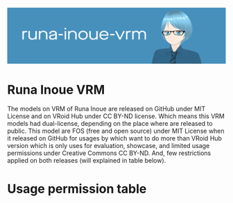 ![Header](https://raw.githubusercontent.com/Runa-Chin/runa-inoue-vrm/main/image-assets/24-Aug-17-11-11-41-57.png)

# Runa Inoue VRM
The models on VRM of Runa Inoue are released on GitHub under MIT License and on VRoid Hub under CC BY-ND license. Which means this VRM models had dual-license, depending on the place where are released to public. This model are FOS (free and open source) under MIT License when it released on GitHub for usages by which want to do more than VRoid Hub version which is only uses for evaluation, showcase, and limited usage permissions under Creative Commons CC BY-ND. And, few restrictions applied on both releases (will explained in table below).

# Usage permission table


